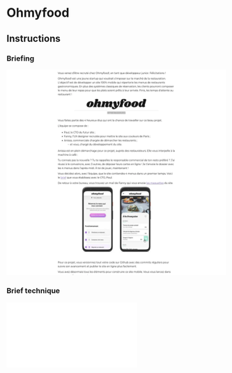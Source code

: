 # Ohmyfood

## Instructions

### Briefing

![](./maquettes/scenario.webp)

### Brief technique

![](./maquettes/Brief%20creatif%20Ohmyfood.pdf)